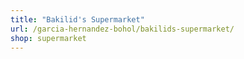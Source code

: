 ```yaml
---
title: "Bakilid's Supermarket"
url: /garcia-hernandez-bohol/bakilids-supermarket/
shop: supermarket
---
```

